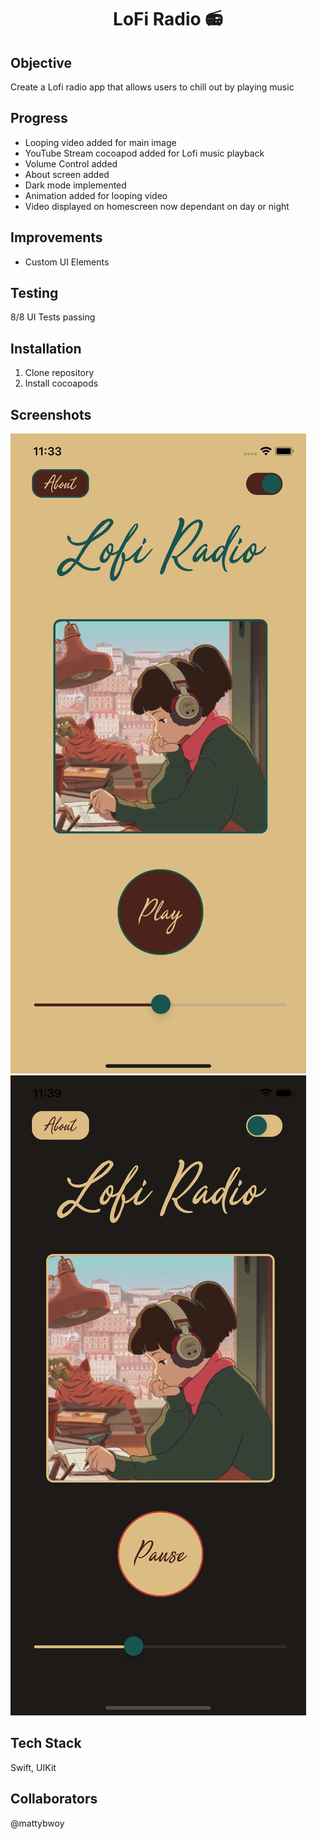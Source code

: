 <h1 align="center">

LoFi Radio 📻

</h1>

## Objective
Create a Lofi radio app that allows users to chill out by playing music

## Progress
- Looping video added for main image
- YouTube Stream cocoapod added for Lofi music playback
- Volume Control added
- About screen added
- Dark mode implemented
- Animation added for looping video
- Video displayed on homescreen now dependant on day or night

## Improvements
- Custom UI Elements

## Testing
8/8 UI Tests passing

## Installation

1. Clone repository
2. Install cocoapods

## Screenshots
![LightMode](/Documentation/LofiRadioImage1.png)
![DarkMode](/Documentation/LofiRadioImage2.png)

## Tech Stack
Swift, UIKit

## Collaborators
@mattybwoy
